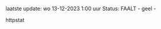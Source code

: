 laatste update: 
wo 13-12-2023  1:00   uur 
Status: FAALT - geel - 
<div class="service Y">httpstat</div>